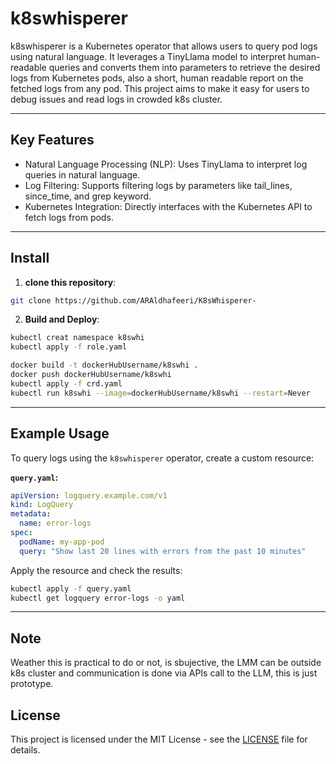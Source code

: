 # k8swhisperer

k8swhisperer is a Kubernetes operator that allows users to query pod logs using natural language. It leverages a TinyLlama model to interpret human-readable queries and converts them into parameters to retrieve the desired logs from Kubernetes pods, also a short, human readable report on the fetched logs from any pod. This project aims to make it easy for users to debug issues and read logs in crowded k8s cluster.

---

## Key Features

- Natural Language Processing (NLP): Uses TinyLlama to interpret log queries in natural language.
- Log Filtering: Supports filtering logs by parameters like tail_lines, since_time, and grep keyword.
- Kubernetes Integration: Directly interfaces with the Kubernetes API to fetch logs from pods.

---

## Install

1. **clone this repository**:

```bash
git clone https://github.com/ARAldhafeeri/K8sWhisperer-

```

2. **Build and Deploy**:

```bash
kubectl creat namespace k8swhi
kubectl apply -f role.yaml
```

```bash
docker build -t dockerHubUsername/k8swhi .
docker push dockerHubUsername/k8swhi
kubectl apply -f crd.yaml
kubectl run k8swhi --image=dockerHubUsername/k8swhi --restart=Never
```

---

## Example Usage

To query logs using the `k8swhisperer` operator, create a custom resource:

**`query.yaml`:**

```yaml
apiVersion: logquery.example.com/v1
kind: LogQuery
metadata:
  name: error-logs
spec:
  podName: my-app-pod
  query: "Show last 20 lines with errors from the past 10 minutes"
```

Apply the resource and check the results:

```bash
kubectl apply -f query.yaml
kubectl get logquery error-logs -o yaml
```

---

## Note

Weather this is practical to do or not, is sbujective, the LMM can be outside k8s cluster and communication is done via APIs call to the LLM, this is just prototype.

## License

This project is licensed under the MIT License - see the [LICENSE](LICENSE) file for details.
